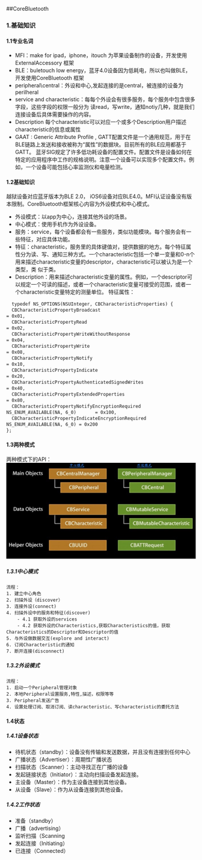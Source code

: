 ##CoreBluetooth

### 1.基础知识

#### 1.1专业名词

- MFI：make for ipad，iphone，itouch 为苹果设备制作的设备，开发使用ExternalAccessory 框架
- BLE：buletouch low energy，蓝牙4.0设备因为低耗电，所以也叫做BLE，开发使用CoreBluetooth 框架
- peripheral\central：外设和中心,发起连接的是central，被连接的设备为perilheral
- service and characteristic：每每个外设会有很多服务，每个服务中包含很多字段，这些字段的权限一般分为 读read，写write，通知notiy几种，就是我们连接设备后具体需要操作的内容。
- Description 每个characteristic可以对应一个或多个Description用户描述characteristic的信息或属性
- GAAT : Generic Attribute Profile , GATT配置文件是一个通用规范，用于在BLE链路上发送和接收被称为“属性”的数据块。目前所有的BLE应用都基于GATT。 蓝牙SIG规定了许多低功耗设备的配置文件。配置文件是设备如何在特定的应用程序中工作的规格说明。注意一个设备可以实现多个配置文件。例如，一个设备可能包括心率监测仪和电量检测。

#### 1.2基础知识

越狱设备对应蓝牙版本为BLE 2.0， iOS6设备对应BLE4.0。MFI认证设备没有版本限制。CoreBluetooth框架核心内容为外设模式和中心模式。
	
- 外设模式：以app为中心，连接其他外设的场景。
- 中心模式：使用手机作为外设设备。
- 服务：service，每个设备都会有一些服务，类似功能模块。每个服务会有一些特征，对应具体功能。
- 特征：characteristic，服务里的具体键值对，提供数据的地方。每个特征属性分为读、写、通知三种方式。一个characteristic包括一个单一变量和0-n个用来描述characteristic变量的descriptor，characteristic可以被认为是一个类型，类 似于类。
- Description：用来描述characteristic变量的属性。例如，一个descriptor可以规定一个可读的描述，或者一个characteristic变量可接受的范围，或者一个characteristic变量特定的测量单位。 
特征属性：
```
  typedef NS_OPTIONS(NSUInteger, CBCharacteristicProperties) {
  CBCharacteristicPropertyBroadcast												= 0x01,
  CBCharacteristicPropertyRead													= 0x02,
  CBCharacteristicPropertyWriteWithoutResponse									= 0x04,
  CBCharacteristicPropertyWrite													= 0x08,
  CBCharacteristicPropertyNotify													= 0x10,
  CBCharacteristicPropertyIndicate												= 0x20,
  CBCharacteristicPropertyAuthenticatedSignedWrites								= 0x40,
  CBCharacteristicPropertyExtendedProperties										= 0x80,
  CBCharacteristicPropertyNotifyEncryptionRequired NS_ENUM_AVAILABLE(NA, 6_0)		= 0x100,
  CBCharacteristicPropertyIndicateEncryptionRequired NS_ENUM_AVAILABLE(NA, 6_0)	= 0x200
};
```

#### 1.3两种模式

两种模式下的API：
![框架内部主要对象](./CoreBluetooth.png)

##### 1.3.1中心模式

```
流程：
1. 建立中心角色
2. 扫描外设（discover）
3. 连接外设(connect)
4. 扫描外设中的服务和特征(discover)
    - 4.1 获取外设的services
    - 4.2 获取外设的Characteristics,获取Characteristics的值，获取Characteristics的Descriptor和Descriptor的值
5. 与外设做数据交互(explore and interact)
6. 订阅Characteristic的通知
7. 断开连接(disconnect)
```

##### 1.3.2外设模式

```
流程：
1. 启动一个Peripheral管理对象
2. 本地Peripheral设置服务,特性,描述，权限等等
3. Peripheral发送广告
4. 设置处理订阅、取消订阅、读characteristic、写characteristic的委托方法
```
#### 1.4状态

##### 1.4.1设备状态

- 待机状态（standby）：设备没有传输和发送数据，并且没有连接到任何中心
- 广播状态（Advertiser）：周期性广播状态
- 扫描状态（Scanner）：主动寻找正在广播的设备
- 发起链接状态（Initiator）：主动向扫描设备发起连接。
- 主设备（Master）：作为主设备连接到其他设备。
- 从设备（Slave）：作为从设备连接到其他设备。

##### 1.4.2工作状态

- 准备（standby）
- 广播（advertising）
- 监听扫描（Scanning
- 发起连接（Initiating）
- 已连接（Connected）


